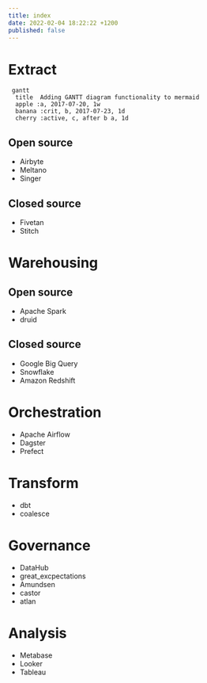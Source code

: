 ```yaml
---
title: index
date: 2022-02-04 18:22:22 +1200
published: false
---
```


# Extract 

```mermaid
 gantt
  title  Adding GANTT diagram functionality to mermaid
  apple :a, 2017-07-20, 1w
  banana :crit, b, 2017-07-23, 1d
  cherry :active, c, after b a, 1d
```

## Open source 
- Airbyte 
- Meltano
- Singer 

## Closed source 
- Fivetan 
- Stitch 

# Warehousing

## Open source 
- Apache Spark
- druid

## Closed source 
- Google Big Query
- Snowflake
- Amazon Redshift

# Orchestration
- Apache Airflow
- Dagster
- Prefect

# Transform 
- dbt
- coalesce

# Governance 
- DataHub
- great_excpectations
- Amundsen
- castor
- atlan

# Analysis
- Metabase
- Looker
- Tableau
